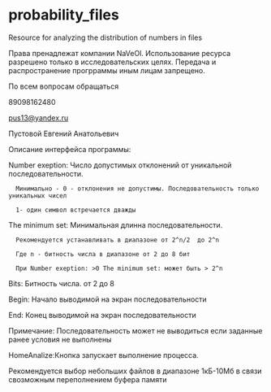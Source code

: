 # probability_files
Resource for analyzing the distribution of numbers in files

Права пренадлежат компании NaVeOl. Использование ресурса разрешено только в исследовательских целях.
Передача и распространение прогрраммы иным лицам запрещено.

По всем вопросам обращаться

89098162480

pus13@yandex.ru

Пустовой Евгений Анатольевич


Описание интерфейса программы:

Number exeption: Число допустимых отклонений от уникальной последовательности. 

      Минимально - 0 - отклонения не допустимы. Последовательность только уникальных чисел
      
      1- один символ встречается дважды
      
The minimum set: Минимальная длинна последовательности. 

      Рекомендуется устанавливать в диапазоне от 2^n/2  до 2^n
      
      Где n - битность числа в диапазоне от 2 до 8 бит
      
      При Number exeption: >0 The minimum set: может быть > 2^n
      
Bits: Битность числа. от 2 до 8

Begin: Начало выводимой на экран последовательности

End: Конец выводимой на экран последовательности

Примечание: Последовательность может не выводиться если заданные ранее условия не выполнены

HomeAnalize:Кнопка запускает выполнение процесса. 

Рекомендуется выбор небольших файлов в диапазоне 1кБ-10Мб в связи свозможным переполнением буфера памяти
